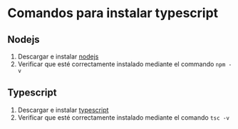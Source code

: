 # Comandos para instalar typescript

## Nodejs
1. Descargar e instalar [nodejs](https://nodejs.org/es/)
2. Verificar que esté correctamente instalado mediante el commando `npm -v`

## Typescript
1. Descargar e instalar [typescript](https://www.typescriptlang.org/)
2. Verificar que esté correctamente instalado mediante el comando `tsc -v`